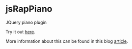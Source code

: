 # jsRapPiano
JQuery piano plugin

Try it out <a href="https://thibor.github.io/jsRapPiano/">here</a>.

More information about this can be found in this blog <a href="https://www.jqueryscript.net/other/Piano-App-jsRapPiano.html">article</a>.
